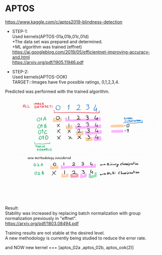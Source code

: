 # APTOS
https://www.kaggle.com/c/aptos2019-blindness-detection  

* STEP-1:  
Used kernels(APTOS-01a,01b,01c,01d)   
+The data set was prepared and determined.  
+ML algorithm was trained (effnet)  
https://ai.googleblog.com/2019/05/efficientnet-improving-accuracy-and.html  
https://arxiv.org/pdf/1905.11946.pdf  
  
* STEP-2:  
Used kernels(APTOS-OOK)  
TARGET:::Images have five possible ratings, 0,1,2,3,4.  

Predicted was performed with the trained algorithm.  
  
  ![View](https://github.com/semskurto/APTOS/blob/master/aptosReadme.png)
  
Result:  
Stability was increased by replacing batch normalization with group normalization previously in "effnet".  
https://arxiv.org/pdf/1803.08494.pdf  

Training results are not stable at the desired level.  
A new methodology is currently being studied to reduce the error rate.  

and NOW new kernel === [aptos_02a ,aptos_02b, aptos_ook(2)]
